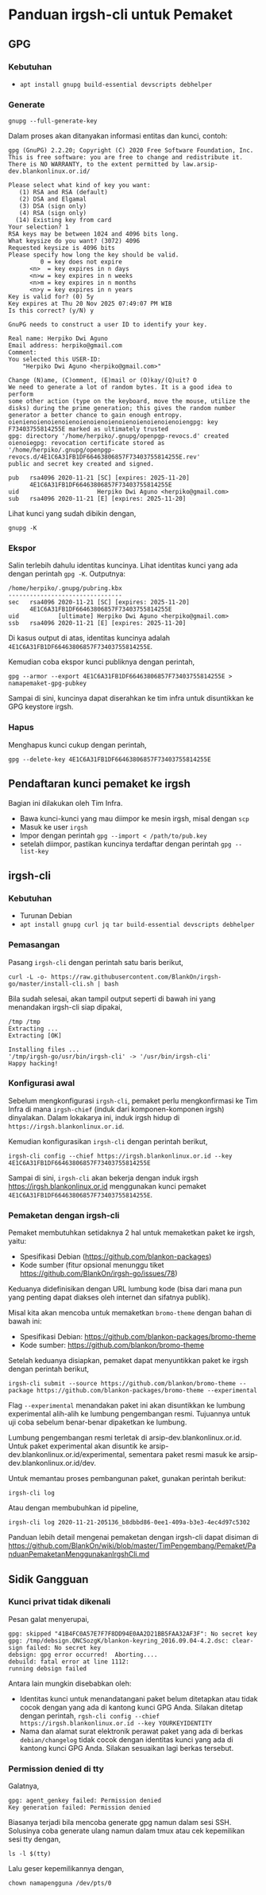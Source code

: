 # Panduan irgsh-cli untuk Pemaket

## GPG

### Kebutuhan

- `apt install gnupg build-essential devscripts debhelper`

### Generate

```
gnupg --full-generate-key
```

Dalam proses akan ditanyakan informasi entitas dan kunci, contoh:

```
gpg (GnuPG) 2.2.20; Copyright (C) 2020 Free Software Foundation, Inc.
This is free software: you are free to change and redistribute it.
There is NO WARRANTY, to the extent permitted by law.arsip-dev.blankonlinux.or.id/

Please select what kind of key you want:
   (1) RSA and RSA (default)
   (2) DSA and Elgamal
   (3) DSA (sign only)
   (4) RSA (sign only)
  (14) Existing key from card
Your selection? 1
RSA keys may be between 1024 and 4096 bits long.
What keysize do you want? (3072) 4096
Requested keysize is 4096 bits
Please specify how long the key should be valid.
         0 = key does not expire
      <n>  = key expires in n days
      <n>w = key expires in n weeks
      <n>m = key expires in n months
      <n>y = key expires in n years
Key is valid for? (0) 5y
Key expires at Thu 20 Nov 2025 07:49:07 PM WIB
Is this correct? (y/N) y

GnuPG needs to construct a user ID to identify your key.

Real name: Herpiko Dwi Aguno
Email address: herpiko@gmail.com
Comment: 
You selected this USER-ID:
    "Herpiko Dwi Aguno <herpiko@gmail.com>"

Change (N)ame, (C)omment, (E)mail or (O)kay/(Q)uit? O
We need to generate a lot of random bytes. It is a good idea to perform
some other action (type on the keyboard, move the mouse, utilize the
disks) during the prime generation; this gives the random number
generator a better chance to gain enough entropy.
oienienoienoienoienoienoienoienoienoienoienoienoiengpg: key F73403755814255E marked as ultimately trusted
gpg: directory '/home/herpiko/.gnupg/openpgp-revocs.d' created
oienoiegpg: revocation certificate stored as '/home/herpiko/.gnupg/openpgp-revocs.d/4E1C6A31FB1DF66463806857F73403755814255E.rev'
public and secret key created and signed.

pub   rsa4096 2020-11-21 [SC] [expires: 2025-11-20]
      4E1C6A31FB1DF66463806857F73403755814255E
uid                      Herpiko Dwi Aguno <herpiko@gmail.com>
sub   rsa4096 2020-11-21 [E] [expires: 2025-11-20]
```

Lihat kunci yang sudah dibikin dengan,
```
gnupg -K
```

### Ekspor

Salin terlebih dahulu identitas kuncinya. Lihat identitas kunci yang ada dengan perintah `gpg -K`. Outputnya:

```
/home/herpiko/.gnupg/pubring.kbx
--------------------------------
sec   rsa4096 2020-11-21 [SC] [expires: 2025-11-20]
      4E1C6A31FB1DF66463806857F73403755814255E
uid           [ultimate] Herpiko Dwi Aguno <herpiko@gmail.com>
ssb   rsa4096 2020-11-21 [E] [expires: 2025-11-20]
```

Di kasus output di atas, identitas kuncinya adalah `4E1C6A31FB1DF66463806857F73403755814255E`.

Kemudian coba ekspor kunci publiknya dengan perintah,

```
gpg --armor --export 4E1C6A31FB1DF66463806857F73403755814255E > namapemaket-gpg-pubkey
```

Sampai di sini, kuncinya dapat diserahkan ke tim infra untuk disuntikkan ke GPG keystore irgsh.

### Hapus

Menghapus kunci cukup dengan perintah,
```
gpg --delete-key 4E1C6A31FB1DF66463806857F73403755814255E
```

## Pendaftaran kunci pemaket ke irgsh

Bagian ini dilakukan oleh Tim Infra.

- Bawa kunci-kunci yang mau diimpor ke mesin irgsh, misal dengan `scp`
- Masuk ke user `irgsh`
- Impor dengan perintah `gpg --import < /path/to/pub.key`
- setelah diimpor, pastikan kuncinya terdaftar dengan perintah `gpg --list-key`

## irgsh-cli

### Kebutuhan
- Turunan Debian
- `apt install gnupg curl jq tar build-essential devscripts debhelper`

### Pemasangan

Pasang `irgsh-cli` dengan perintah satu baris berikut,

```
curl -L -o- https://raw.githubusercontent.com/BlankOn/irgsh-go/master/install-cli.sh | bash
```
Bila sudah selesai, akan tampil output seperti di bawah ini yang menandakan irgsh-cli siap dipakai,
```
/tmp /tmp
Extracting ... 
Extracting [OK]

Installing files ... 
'/tmp/irgsh-go/usr/bin/irgsh-cli' -> '/usr/bin/irgsh-cli'
Happy hacking!
```

### Konfigurasi awal

Sebelum mengkonfigurasi `irgsh-cli`, pemaket perlu mengkonfirmasi ke Tim Infra di mana `irgsh-chief` (induk dari komponen-komponen irgsh) dinyalakan. Dalam lokakarya ini, induk irgsh hidup di `https://irgsh.blankonlinux.or.id`.

Kemudian konfigurasikan `irgsh-cli` dengan perintah berikut,
```
irgsh-cli config --chief https://irgsh.blankonlinux.or.id --key 4E1C6A31FB1DF66463806857F73403755814255E
```

Sampai di sini, `irgsh-cli` akan bekerja dengan induk irgsh https://irgsh.blankonlinux.or.id menggunakan kunci pemaket `4E1C6A31FB1DF66463806857F73403755814255E`.

### Pemaketan dengan irgsh-cli

Pemaket membutuhkan setidaknya 2 hal untuk memaketkan paket ke irgsh, yaitu:

- Spesifikasi Debian (https://github.com/blankon-packages)
- Kode sumber (fitur opsional menunggu tiket https://github.com/BlankOn/irgsh-go/issues/78)

Keduanya didefinisikan dengan URL lumbung kode (bisa dari mana pun yang penting dapat diakses oleh internet dan sifatnya publik).

Misal kita akan mencoba untuk memaketkan `bromo-theme` dengan bahan di bawah ini:
- Spesifikasi Debian: https://github.com/blankon-packages/bromo-theme
- Kode sumber: https://github.com/blankon/bromo-theme

Setelah keduanya disiapkan, pemaket dapat menyuntikkan paket ke irgsh dengan perintah berikut,

```
irgsh-cli submit --source https://github.com/blankon/bromo-theme --package https://github.com/blankon-packages/bromo-theme --experimental
```

Flag `--experimental` menandakan paket ini akan disuntikkan ke lumbung experimental alih-alih ke lumbung pengembangan resmi. Tujuannya untuk uji coba sebelum benar-benar dipaketkan ke lumbung.

Lumbung pengembangan resmi terletak di arsip-dev.blankonlinux.or.id. Untuk paket experimental akan disuntik ke arsip-dev.blankonlinux.or.id/experimental, sementara paket resmi masuk ke arsip-dev.blankonlinux.or.id/dev.

Untuk memantau proses pembangunan paket, gunakan perintah berikut:

```
irgsh-cli log
```

Atau dengan membubuhkan id pipeline,
```
irgsh-cli log 2020-11-21-205136_b8dbbd86-0ee1-409a-b3e3-4ec4d97c5302
```

Panduan lebih detail mengenai pemaketan dengan irgsh-cli dapat disiman di https://github.com/BlankOn/wiki/blob/master/TimPengembang/Pemaket/PanduanPemaketanMenggunakanIrgshCli.md

## Sidik Gangguan

### Kunci privat tidak dikenali

Pesan galat menyerupai,
```
gpg: skipped "41B4FC0A57E7F7F8DD94E0AA2D21BB5FAA32AF3F": No secret key
gpg: /tmp/debsign.QNCSozgK/blankon-keyring_2016.09.04-4.2.dsc: clear-sign failed: No secret key
debsign: gpg error occurred!  Aborting....
debuild: fatal error at line 1112:
running debsign failed
```

Antara lain mungkin disebabkan oleh:
- Identitas kunci untuk menandatangani paket belum ditetapkan atau tidak cocok dengan yang ada di kantong kunci GPG Anda. Silakan ditetap dengan perintah, `rgsh-cli config --chief https://irgsh.blankonlinux.or.id --key YOURKEYIDENTITY`
- Nama dan alamat surat elektronik perawat paket yang ada di berkas `debian/changelog` tidak cocok dengan identitas kunci yang ada di kantong kunci GPG Anda. Silakan sesuaikan lagi berkas tersebut.


### Permission denied di tty

Galatnya,
```
gpg: agent_genkey failed: Permission denied
Key generation failed: Permission denied
```

Biasanya terjadi bila mencoba generate gpg namun dalam sesi SSH. Solusinya coba generate ulang namun dalam tmux atau cek kepemilikan sesi tty dengan,

```
ls -l $(tty)
```

Lalu geser kepemilikannya dengan,
```
chown namapengguna /dev/pts/0
```
